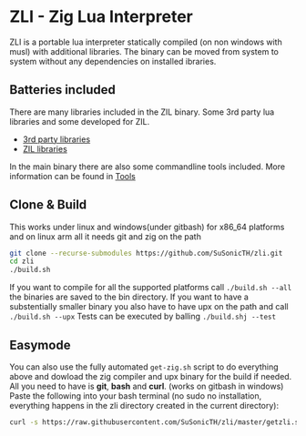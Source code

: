 # ZLI - Zig Lua Interpreter

ZLI is a portable lua interpreter statically compiled (on non windows with musl) with additional libraries.
The binary can be moved from system to system without any dependencies on installed ibraries.

## Batteries included
There are many libraries included in the ZIL binary. Some 3rd party lua libraries and some developed for ZIL.

* [3rd party libraries](https://github.com/SuSonicTH/zli/blob/master/src/lib/)
* [ZIL libraries](https://github.com/SuSonicTH/zli/blob/master/src/)

In the main binary there are also some commandline tools included. More information can be found in [Tools](https://github.com/SuSonicTH/zli/blob/master/src/tools/)

## Clone & Build
This works under linux and windows(under gitbash) for x86_64 platforms and on linux arm all it needs git and zig on the path
```bash
git clone --recurse-submodules https://github.com/SuSonicTH/zli.git
cd zli
./build.sh
```
If you want to compile for all the supported platforms call `./build.sh --all` the binaries are saved to the bin directory. 
If you want to have a substentially smaller binary you also have to have upx on the path and call `./build.sh --upx`
Tests can be executed by balling `./build.shj --test`

## Easymode
You can also use the fully automated `get-zig.sh` script to do everything above and dowload the zig compiler and upx binary for the build if needed.
All you need to have is **git**, **bash** and **curl**. (works on gitbash in windows)
Paste the following into your bash terminal (no sudo no installation, everything happens in the zli directory created in the current directory):
```bash
curl -s https://raw.githubusercontent.com/SuSonicTH/zli/master/getzli.sh | bash && cd zli
```
